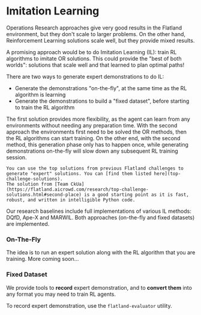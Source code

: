 Imitation Learning
==================

Operations Research approaches give very good results in the Flatland environment, but they don't scale to larger problems. On the other hand, Reinforcement Learning solutions scale well, but they provide mixed results.

A promising approach would be to do Imitation Learning (IL): train RL algorithms to imitate OR solutions. This could provide the "best of both worlds": solutions that scale well and that learned to plan optimal paths!

There are two ways to generate expert demonstrations to do IL:

- Generate the demonstrations "on-the-fly", at the same time as the RL algorithm is learning
- Generate the demonstrations to build a "fixed dataset", before starting to train the RL algorithm

The first solution provides more flexibility, as the agent can learn from any environments without needing any preparation time. With the second approach the environments first need to be solved the OR methods, then the RL algorithms can start training. On the other end, with the second method, this generation phase only has to happen once, while generating demonstrations on-the-fly will slow down any subsequent RL training session. 

```{admonition} Where to find expert solutions?
You can use the top solutions from previous Flatland challenges to generate "expert" solutions. You can [find them listed here](top-challenge-solutions).
The solution from [Team CkUa](https://flatland.aicrowd.com/research/top-challenge-solutions.html#second-place) is a good starting point as it is fast, robust, and written in intelligible Python code.
```

Our research baselines include full implementations of various IL methods: DQfD, Ape-X and MARWIL. Both approaches (on-the-fly and fixed datasets) are implemented.

### On-The-Fly

The idea is to run an expert solution along with the RL algorithm that you are training. More coming soon...


### Fixed Dataset 

We provide tools to **record** expert demonstration, and to **convert them** into any format you may need to train RL agents.

To record expert demonstration, use the `flatland-evaluator` utility.  